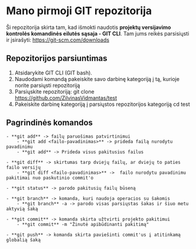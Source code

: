 # Mano pirmoji GIT repozitorija

Ši repozitorija skirta tam, kad išmokti naudotis **projektų versijavimo kontrolės komandinės eilutės sąsaja - GIT CLI**. Tam jums reikės parsisiųsti ir įsirašyti:
https://git-scm.com/downloads

## Repozitorijos parsiuntimas

1. Atsidarykite GIT CLI (GIT bash).
2. Naudodami komandą <cd> pakeiskite savo darbinę kategoriją į tą, kurioje norite parsiųsti repozitoriją
3. Parsiųskite repozitoriją:
  git clone https://github.com/ZilvinasVidmantas/test
4. Pakeiskite darbinę kategoriją į parsiųstos repozitorijos kategoriją
  cd test
## Pagrindinės komandos

    - **git add** -> failų paruošimas patvirtinimui
        - **git add <failo-pavadinimas>** -> prideda failą nurodytu pavadinimu
        - **git add** -> Prideda visus pakitusius failus

    - **git diff** -> skirtumas tarp dviejų failų, ar dviejų to paties failo versijų
        - **git diff <failo-pavadinimas>** ->  failo nurodytu pavadinimu pakitimai nuo paskutinio commit'o

    - **git status** -> parodo pakitusių failų būseną

    - **git branch** -> komanda, kuri naudoja operacios su šakomis
        - **git branch** -a -> parodo visas parsiųstas šakas ir šiuo metu aktyvią šaką

    - **git commit** -> komanda skirta užtvirti projekto pakitimui
        - **git commit** -m "Žinutė apibūdinanti pakitimą"

    - **git push** -> komanda skirta paviešinti commit'us į atitinkamą globalią šaką


